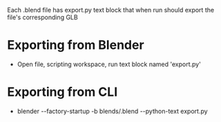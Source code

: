 Each .blend file has export.py text block that when run should export the file's corresponding GLB

# Exporting from Blender
- Open file, scripting workspace, run text block named 'export.py'

# Exporting from CLI
- blender --factory-startup -b blends/<NAME OF BLEND FILE>.blend --python-text export.py
